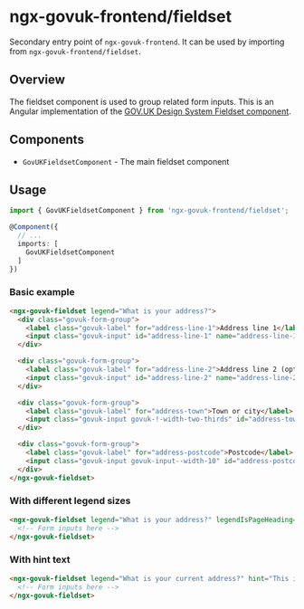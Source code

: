 # ngx-govuk-frontend/fieldset

Secondary entry point of `ngx-govuk-frontend`. It can be used by importing from `ngx-govuk-frontend/fieldset`.

## Overview

The fieldset component is used to group related form inputs. This is an Angular implementation of the [GOV.UK Design System Fieldset component](https://design-system.service.gov.uk/components/fieldset/).

## Components

- `GovUKFieldsetComponent` - The main fieldset component

## Usage

```typescript
import { GovUKFieldsetComponent } from 'ngx-govuk-frontend/fieldset';

@Component({
  // ...
  imports: [
    GovUKFieldsetComponent
  ]
})
```

### Basic example

```html
<ngx-govuk-fieldset legend="What is your address?">
  <div class="govuk-form-group">
    <label class="govuk-label" for="address-line-1">Address line 1</label>
    <input class="govuk-input" id="address-line-1" name="address-line-1" type="text" />
  </div>

  <div class="govuk-form-group">
    <label class="govuk-label" for="address-line-2">Address line 2 (optional)</label>
    <input class="govuk-input" id="address-line-2" name="address-line-2" type="text" />
  </div>

  <div class="govuk-form-group">
    <label class="govuk-label" for="address-town">Town or city</label>
    <input class="govuk-input govuk-!-width-two-thirds" id="address-town" name="address-town" type="text" />
  </div>

  <div class="govuk-form-group">
    <label class="govuk-label" for="address-postcode">Postcode</label>
    <input class="govuk-input govuk-input--width-10" id="address-postcode" name="address-postcode" type="text" />
  </div>
</ngx-govuk-fieldset>
```

### With different legend sizes

```html
<ngx-govuk-fieldset legend="What is your address?" legendIsPageHeading="true" [legendSize]="'l'">
  <!-- Form inputs here -->
</ngx-govuk-fieldset>
```

### With hint text

```html
<ngx-govuk-fieldset legend="What is your current address?" hint="This is the address where you currently live">
  <!-- Form inputs here -->
</ngx-govuk-fieldset>
```
